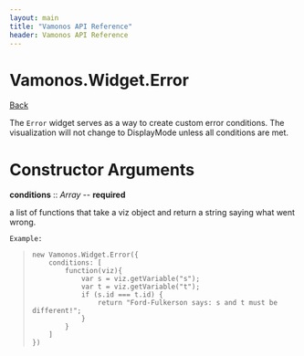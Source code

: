 ```yaml
---
layout: main
title: "Vamonos API Reference"
header: Vamonos API Reference
---
```



Vamonos.Widget.Error
====================

[Back](index.html)

The `Error` widget serves as a way to create custom error conditions.
The visualization will not change to DisplayMode unless all conditions
are met.


Constructor Arguments
=====================

**conditions** :: *Array* -- **required**

a list of functions that take a viz object and return a string saying what went wrong.

    Example:

>     new Vamonos.Widget.Error({
>         conditions: [
>             function(viz){
>                 var s = viz.getVariable("s");
>                 var t = viz.getVariable("t");
>                 if (s.id === t.id) {
>                     return "Ford-Fulkerson says: s and t must be different!";
>                 }
>             }
>         ]
>     })



